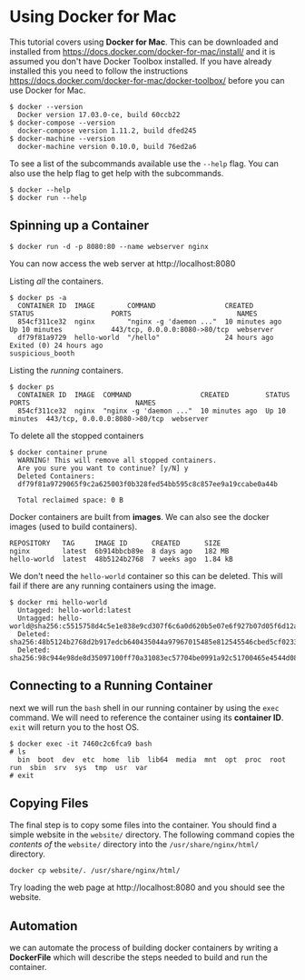 
# Using Docker for Mac

This tutorial covers using **Docker for Mac**. This can be downloaded and installed from https://docs.docker.com/docker-for-mac/install/ and it is assumed you don't have Docker Toolbox installed. If you have already installed this you need to follow the instructions https://docs.docker.com/docker-for-mac/docker-toolbox/ before you can use Docker for Mac.

```
$ docker --version
  Docker version 17.03.0-ce, build 60ccb22
$ docker-compose --version
  docker-compose version 1.11.2, build dfed245
$ docker-machine --version
  docker-machine version 0.10.0, build 76ed2a6
```
To see a list of the subcommands available use the `--help` flag. You can also use the help flag to get help with the subcommands.
```
$ docker --help
$ docker run --help
```

## Spinning up a Container

```
$ docker run -d -p 8080:80 --name webserver nginx
```
You can now access the web server at http://localhost:8080

Listing _all_ the containers.
```
$ docker ps -a
  CONTAINER ID  IMAGE        COMMAND                 CREATED         STATUS                   PORTS                          NAMES
  854cf311ce32  nginx        "nginx -g 'daemon ..."  10 minutes ago  Up 10 minutes            443/tcp, 0.0.0.0:8080->80/tcp  webserver
  df79f81a9729  hello-world  "/hello"                24 hours ago    Exited (0) 24 hours ago                                 suspicious_booth
```

Listing the _running_ containers.
```
$ docker ps
  CONTAINER ID  IMAGE  COMMAND                 CREATED         STATUS         PORTS                          NAMES
  854cf311ce32  nginx  "nginx -g 'daemon ..."  10 minutes ago  Up 10 minutes  443/tcp, 0.0.0.0:8080->80/tcp  webserver
```
To delete all the stopped containers
```
$ docker container prune
  WARNING! This will remove all stopped containers.
  Are you sure you want to continue? [y/N] y
  Deleted Containers:
  df79f81a9729065f9c2a625003f0b328fed54bb595c8c857ee9a19ccabe0a44b

  Total reclaimed space: 0 B
```

Docker containers are built from **images**. We can also see the docker images (used to build containers).
```
REPOSITORY   TAG     IMAGE ID      CREATED      SIZE
nginx        latest  6b914bbcb89e  8 days ago   182 MB
hello-world  latest  48b5124b2768  7 weeks ago  1.84 kB
```
We don't need the `hello-world` container so this can be deleted. This will fail if there are any running containers using the image.
```
$ docker rmi hello-world
  Untagged: hello-world:latest
  Untagged: hello-world@sha256:c5515758d4c5e1e838e9cd307f6c6a0d620b5e07e6f927b07d05f6d12a1ac8d7
  Deleted: sha256:48b5124b2768d2b917edcb640435044a97967015485e812545546cbed5cf0233
  Deleted: sha256:98c944e98de8d35097100ff70a31083ec57704be0991a92c51700465e4544d08
```
## Connecting to a Running Container

next we will run the `bash` shell in our running container by using the `exec` command. We will need to reference the container using its **container ID**. `exit` will return you to the host OS.
```
$ docker exec -it 7460c2c6fca9 bash
# ls
  bin  boot  dev  etc  home  lib  lib64  media  mnt  opt  proc  root  run  sbin  srv  sys  tmp  usr  var
# exit
```

## Copying Files

The final step is to copy some files into the container. You should find a simple website in the `website/` directory. The following command copies the _contents of_ the `website/` directory into the `/usr/share/nginx/html/` directory.
```
docker cp website/. /usr/share/nginx/html/
```
Try loading the web page at http://localhost:8080 and you should see the website.

## Automation

we can automate the process of building docker containers by writing a **DockerFile** which will describe the steps needed to build and run the container. 
